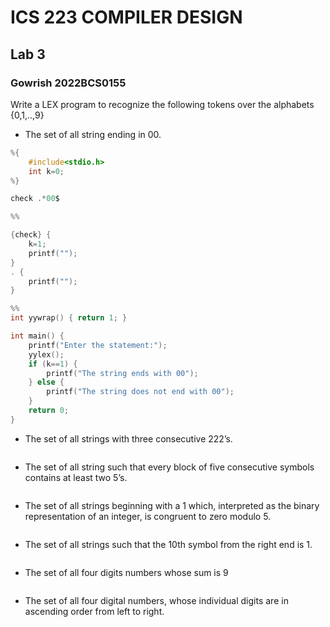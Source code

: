 # ICS 223 COMPILER DESIGN

## Lab 3

### Gowrish 2022BCS0155

Write a LEX program to recognize the following tokens over the alphabets {0,1,..,9}

- The set of all string ending in 00. 
```c
%{
    #include<stdio.h>
    int k=0;
%}

check .*00$

%%

{check} {
    k=1;
    printf("");
}
. {
    printf("");
}

%%
int yywrap() { return 1; }

int main() {
    printf("Enter the statement:");
    yylex();
    if (k==1) {
        printf("The string ends with 00");
    } else {
        printf("The string does not end with 00");
    }
    return 0;
}

``` 
- The set of all strings with three consecutive 222’s. 
```lex

``` 
 
- The set of all string such that every block of five consecutive symbols contains at least two 5’s. 
```lex

``` 
 
- The set of all strings beginning with a 1 which, interpreted as the binary representation of an integer, is congruent to zero modulo 5. 
```lex

``` 
 
- The set of all strings such that the 10th symbol from the right end is 1. 
```lex

``` 
 
- The set of all four digits numbers whose sum is 9 
```lex

``` 
 
- The set of all four digital numbers, whose individual digits are in ascending order from left to right.
```lex

``` 

